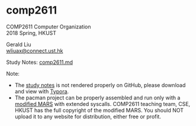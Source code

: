 # comp2611

COMP2611	Computer Organization  
2018 Spring, HKUST

Gerald Liu  
[wliuax@connect.ust.hk](mailto:wliuax@connect.ust.hk)

Study Notes: [comp2611.md](https://github.com/gerald-liu/comp2611/blob/master/notes/comp2611.md)  


Note:  
- The [study notes](https://github.com/gerald-liu/comp2611/blob/master/notes/comp2611.md) is not rendered properly on GitHub, please download and view with [Typora](https://typora.io/).
- The pacman project can be properly assembled and run only with a [modified MARS](https://course.cse.ust.hk/comp2611/project/comp2611-NewMars.jar) with extended syscalls. COMP2611 teaching team, CSE, HKUST has the full copyright of the modified MARS. You should NOT upload it to any website for distribution, either free or profit.
